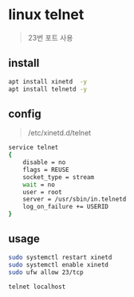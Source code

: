 # linux telnet

> 23번 포트 사용

## install

```bash
apt install xinetd  -y
apt install telnetd -y
```

## config

> /etc/xinetd.d/telnet

```sh
service telnet
{
	disable = no
    flags = REUSE
    socket_type = stream
    wait = no
    user = root
    server = /usr/sbin/in.telnetd
    log_on_failure += USERID
}
```

## usage

```sh
sudo systemctl restart xinetd
sudo systemctl enable xinetd
sudo ufw allow 23/tcp

telnet localhost
```
